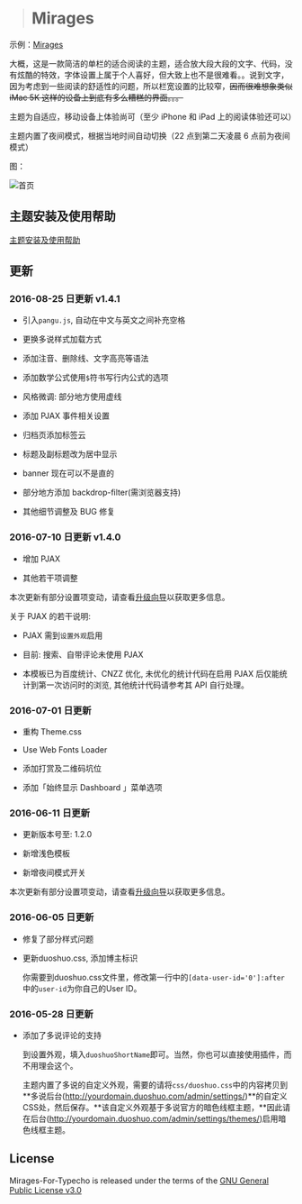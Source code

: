 > # Mirages

示例：[Mirages](https://hran.me/mirages.html)

大概，这是一款简洁的单栏的适合阅读的主题，适合放大段大段的文字、代码，没有炫酷的特效，字体设置上属于个人喜好，但大致上也不是很难看。。说到文字，因为考虑到一些阅读的舒适性的问题，所以栏宽设置的比较窄，<del>因而很难想象类似 iMac 5K 这样的设备上到底有多么糟糕的界面。。。</del>

主题为自适应，移动设备上体验尚可（至少 iPhone 和 iPad 上的阅读体验还可以）

主题内置了夜间模式，根据当地时间自动切换（22 点到第二天凌晨 6 点前为夜间模式）

图：

![首页](https://raw.githubusercontent.com/Dalodd/Mirages-For-Typecho/14d2a30b7f81b0ddce4a9faa13ae730b8c001a2c/imgs/Screenshot-2016-08-25-5-30-19.png)

## 主题安装及使用帮助

[主题安装及使用帮助](https://github.com/Dalodd/Mirages-For-Typecho/wiki)

## 更新

### 2016-08-25 日更新 v1.4.1

- 引入`pangu.js`, 自动在中文与英文之间补充空格

- 更换多说样式加载方式

- 添加注音、删除线、文字高亮等语法

- 添加数学公式使用`$`符书写行内公式的选项

- 风格微调: 部分地方使用虚线

- 添加 PJAX 事件相关设置

- 归档页添加标签云

- 标题及副标题改为居中显示

- banner 现在可以不是直的

- 部分地方添加 backdrop-filter(需浏览器支持)

- 其他细节调整及 BUG 修复

### 2016-07-10 日更新 v1.4.0

- 增加 PJAX

- 其他若干项调整

本次更新有部分设置项变动，请查看[升级向导](https://github.com/Dalodd/Mirages-For-Typecho/wiki/升级向导)以获取更多信息。

关于 PJAX 的若干说明: 

- PJAX 需到`设置外观`启用

- 目前: 搜索、自带评论未使用 PJAX

- 本模板已为百度统计、CNZZ 优化, 未优化的统计代码在启用 PJAX 后仅能统计到第一次访问时的浏览, 其他统计代码请参考其 API 自行处理。

### 2016-07-01 日更新

- 重构 Theme.css

- Use Web Fonts Loader

- 添加打赏及二维码坑位

- 添加「始终显示 Dashboard 」菜单选项

### 2016-06-11 日更新

- 更新版本号至: 1.2.0

- 新增浅色模板

- 新增夜间模式开关

本次更新有部分设置项变动，请查看[升级向导](https://github.com/Dalodd/Mirages-For-Typecho/wiki/升级向导)以获取更多信息。

### 2016-06-05 日更新

- 修复了部分样式问题

- 更新duoshuo.css, 添加博主标识

  你需要到duoshuo.css文件里，修改第一行中的`[data-user-id='0']:after` 中的`user-id`为你自己的User ID。

### 2016-05-28 日更新

- 添加了多说评论的支持

  到设置外观，填入`duoshuoShortName`即可。当然，你也可以直接使用插件，而不用理会这个。

  主题内置了多说的自定义外观，需要的请将`css/duoshuo.css`中的内容拷贝到**多说后台(http://yourdomain.duoshuo.com/admin/settings/)**的自定义CSS处，然后保存。**该自定义外观基于多说官方的暗色线框主题，**因此请在后台(http://yourdomain.duoshuo.com/admin/settings/themes/)启用暗色线框主题。




## License

Mirages-For-Typecho is released under the terms of the [GNU General Public License v3.0](https://github.com/Dalodd/Mirages-For-Typecho/blob/master/LICENSE)